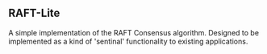 ## RAFT-Lite
A simple implementation of the RAFT Consensus algorithm. Designed to be implemented as a kind of 'sentinal' functionality to existing applications. 
